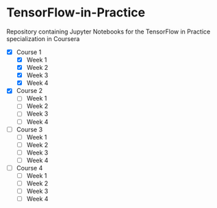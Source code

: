 # TensorFlow-in-Practice
Repository containing Jupyter Notebooks for the TensorFlow in Practice specialization in Coursera

- [x] Course 1
    - [x] Week 1
    - [x] Week 2
    - [x] Week 3
    - [x] Week 4
- [x] Course 2
    - [ ] Week 1
    - [ ] Week 2
    - [ ] Week 3
    - [ ] Week 4
- [ ] Course 3
    - [ ] Week 1
    - [ ] Week 2
    - [ ] Week 3
    - [ ] Week 4
- [ ] Course 4 
    - [ ] Week 1
    - [ ] Week 2
    - [ ] Week 3
    - [ ] Week 4
